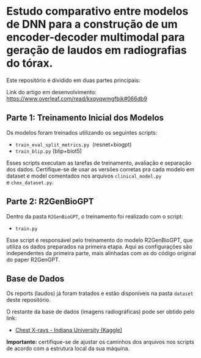 # Estudo comparativo entre modelos de DNN para a construção de um encoder-decoder multimodal para geração de laudos em radiografias do tórax. 

Este repositório é dividido em duas partes principais:

Link do artigo em desenvolvimento: https://www.overleaf.com/read/kxqvqwmgfbjk#066db9

## Parte 1: Treinamento Inicial dos Modelos

Os modelos foram treinados utilizando os seguintes scripts:

- `train_eval_split_metrics.py`  (resnet+biogpt)
- `train_blip.py` (blip+biot5)

Esses scripts executam as tarefas de treinamento, avaliação e separação dos dados. Certifique-se de usar as versões corretas pra cada modelo em dataset e model comentados nos arquivos `clinical_model.py` e `chex_dataset.py`.

## Parte 2: R2GenBioGPT

Dentro da pasta `R2GenBioGPT`, o treinamento foi realizado com o script:

- `train.py`

Esse script é responsável pelo treinamento do modelo R2GenBioGPT, que utiliza os dados preparados na primeira etapa. Aqui as configurações são independentes da primeira parte, mais alinhadas com as do código original do paper R2GenGPT.

## Base de Dados

Os reports (laudos) já foram tratados e estão disponíveis na pasta `dataset` deste repositório.

O restante da base de dados (imagens radiográficas) pode ser obtido pelo link:

- [Chest X-rays - Indiana University (Kaggle)](https://www.kaggle.com/datasets/raddar/chest-xrays-indiana-university)

**Importante:** certifique-se de ajustar os caminhos dos arquivos nos scripts de acordo com a estrutura local da sua máquina.



